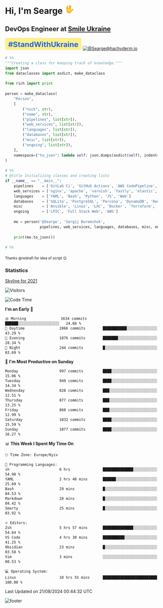 # Hi, I'm Searge <img src="images/vulcan.webp" style="display: inline-block; margin: 0; height: 2rem" alt="Vulcan salute" />

## DevOps Engineer at [Smile Ukraine](https://smile-ukraine.com/en)

[![Stand With Ukraine](https://raw.githubusercontent.com/vshymanskyy/StandWithUkraine/main/badges/StandWithUkraine.svg)](https://stand-with-ukraine.pp.ua)
<a rel="me" href="https://hachyderm.io/@Searge">![@Searge@hachyderm.io](https://img.shields.io/badge/-@Searge-%232B90D9?logo=mastodon&logoColor=white)</a>

```python
# %%
"""Creating a class for keeping track of knowledge."""
import json
from dataclasses import asdict, make_dataclass

from rich import print

person = make_dataclass(
    "Person",
    [
        ("nick", str),
        ("name", str),
        ("pipelines", list[str]),
        ("web_services", list[str]),
        ("languages", list[str]),
        ("databases", list[str]),
        ("misc", list[str]),
        ("ongoing", list[str]),
    ],
    namespace={"to_json": lambda self: json.dumps(asdict(self), indent=4)},
)

# %%
# @title Initializing classes and creating lists
if __name__ == "__main__":
    pipelines    = ['GitLab Ci', 'GitHub Actions', 'AWS CodePipeline', 'Jenkins']
    web_services = ['nginx', 'apache', 'varnish', 'fastly', 'elastic', 'solr']
    languages    = ['YAML', 'Bash', 'Python', 'JS', 'Web']
    databases    = ['SQLite', 'PostgreSQL', 'Percona', 'DynamoDB', 'Redis']
    misc         = ['Ansible', 'Linux', 'LXC', 'Docker', 'Terraform', 'AWS']
    ongoing      = ['LPIC', 'Full Stack Web', 'AWS']

    me = person('@Searge', 'Sergij Boremchuk',
                pipelines, web_services, languages, databases, misc, ongoing)

    print(me.to_json())

# %%

```

<sub>Thanks @rednafi for idea of script :wink:</sub>

### Statistics

[Skyline for 2021](https://skyline.github.com/Searge/2021)

![Visitors](https://komarev.com/ghpvc/?username=searge&label=Profile%20views&color=0e75b6&style=flat) 
<!--START_SECTION:waka-->
![Code Time](http://img.shields.io/badge/Code%20Time-2%2C731%20hrs%2057%20mins-blue)

**I'm an Early 🐤** 

```text
🌞 Morning                1634 commits        ██████░░░░░░░░░░░░░░░░░░░   24.68 % 
🌆 Daytime                2866 commits        ███████████░░░░░░░░░░░░░░   43.29 % 
🌃 Evening                1876 commits        ███████░░░░░░░░░░░░░░░░░░   28.34 % 
🌙 Night                  244 commits         █░░░░░░░░░░░░░░░░░░░░░░░░   03.69 % 
```
📅 **I'm Most Productive on Sunday** 

```text
Monday                   997 commits         ████░░░░░░░░░░░░░░░░░░░░░   15.06 % 
Tuesday                  949 commits         ████░░░░░░░░░░░░░░░░░░░░░   14.34 % 
Wednesday                828 commits         ███░░░░░░░░░░░░░░░░░░░░░░   12.51 % 
Thursday                 877 commits         ███░░░░░░░░░░░░░░░░░░░░░░   13.25 % 
Friday                   860 commits         ███░░░░░░░░░░░░░░░░░░░░░░   12.99 % 
Saturday                 1032 commits        ████░░░░░░░░░░░░░░░░░░░░░   15.59 % 
Sunday                   1077 commits        ████░░░░░░░░░░░░░░░░░░░░░   16.27 % 
```


📊 **This Week I Spent My Time On** 

```text
🕑︎ Time Zone: Europe/Kyiv

💬 Programming Languages: 
sh                       6 hrs               ██████████████░░░░░░░░░░░   54.98 % 
YAML                     2 hrs 48 mins       ██████░░░░░░░░░░░░░░░░░░░   25.69 % 
Bash                     29 mins             █░░░░░░░░░░░░░░░░░░░░░░░░   04.53 % 
Markdown                 28 mins             █░░░░░░░░░░░░░░░░░░░░░░░░   04.42 % 
Smarty                   25 mins             █░░░░░░░░░░░░░░░░░░░░░░░░   03.92 % 

🔥 Editors: 
Zsh                      5 hrs 57 mins       ██████████████░░░░░░░░░░░   54.64 % 
VS Code                  4 hrs 30 mins       ██████████░░░░░░░░░░░░░░░   41.25 % 
Obsidian                 23 mins             █░░░░░░░░░░░░░░░░░░░░░░░░   03.58 % 
Vim                      3 mins              ░░░░░░░░░░░░░░░░░░░░░░░░░   00.53 % 

💻 Operating System: 
Linux                    10 hrs 55 mins      █████████████████████████   100.00 % 
```


 Last Updated on 21/08/2024 00:44:32 UTC
<!--END_SECTION:waka-->

![footer](https://capsule-render.vercel.app/api?type=waving&color=gradient&customColorList=14,21&height=82&section=footer)
